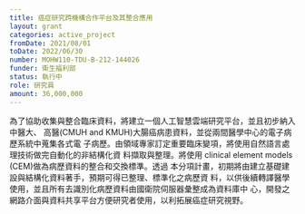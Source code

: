 ```yaml
---
title: 癌症研究跨機構合作平台及其整合應用
layout: grant
categories: active_project
fromDate: 2021/08/01
toDate: 2022/06/30
number: MOHW110-TDU-B-212-144026
funder: 衛生福利部
status: 執行中
role: 研究員
amount: 36,000,000
---
```

為了協助收集與整合臨床資料，將建立一個人工智慧雲端研究平台，並且初步納入中醫大、
高醫(CMUH and KMUH)大腸癌病患資料，並從兩間醫學中心的電子病歷系統中蒐集各式電
子病歷。由領域專家訂定重要臨床變項，將使用自然語言處理技術做完自動化的非結構化資
料擷取與整理。將使用 clinical element models (CEM)做為病歷資料的整合和交換標準。透過
本分項計畫，初期將由建立基礎建設與結構化資料著手，預期可得已整理、標準化之病歷資
料，以供後續轉譯醫學使用，並且所有去識別化病歷資料由國衛院伺服器彙整成為資料庫中
心，開發之網路介面與資料共享平台方便研究者使用，以利拓展癌症研究視野。